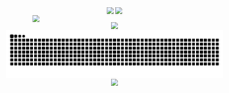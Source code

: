 <div align="center">
	<a href="https://discord.com/users/368399721494216706"><img src="https://lanyard.kyrie25.dev/api/646462656408059914?imgStyle=square" /></a>  
	<a href="https://last.fm/user/theushen"><img src="https://lastfm-recently-played.vercel.app/api?user=theushen&count=3" height=200 /></a>
</div>
<div align="center">
    <a href="https://www.theushen.me">
        <img src="https://github-readme-stats.vercel.app/api?username=TheusHen&theme=vue-dark&show_icons=true&hide_border=true&count_private=true" width="380" style="display: block; margin: 0;" />
    </a>
    <a href="https://www.theushen.me">
        <img src="https://github-readme-streak-stats.herokuapp.com/?user=TheusHen&theme=vue-dark&hide_border=true" width="400" />
    </a>
</div>

<img src="https://raw.githubusercontent.com/TheusHen/TheusHen/output/snake.svg" alt="Snake animation" />
<div align="center">
  <img src="https://profile-counter.glitch.me/TheusHen/count.svg?"  />
</div>
